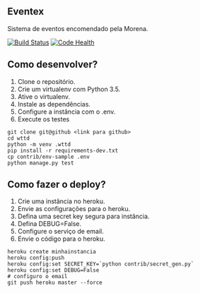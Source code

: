 ## Eventex

Sistema de eventos encomendado pela Morena.

[![Build Status](https://travis-ci.org/victorcarvalho/eventex.svg?branch=master)](https://travis-ci.org/victorcarvalho/eventex)
[![Code Health](https://landscape.io/github/victorcarvalho/eventex/master/landscape.svg?style=flat)](https://landscape.io/github/victorcarvalho/eventex/master)


## Como desenvolver?

1. Clone o repositório.
2. Crie um virtualenv com Python 3.5.
3. Ative o virtualenv.
4. Instale as dependências.
5. Configure a instância com o .env.
6. Execute os testes

```console
git clone git@github <link para github>
cd wttd
python -m venv .wttd
pip install -r requirements-dev.txt
cp contrib/env-sample .env
python manage.py test
```

## Como fazer o deploy?

1. Crie uma instância no heroku.
2. Envie as configurações para o heroku.
3. Defina uma secret key segura para instância.
4. Defina DEBUG=False.
5. Configure o serviço de email.
6. Envie o código para o heroku.

```console
heroku create minhainstancia
heroku config:push
heroku config:set SECRET_KEY=`python contrib/secret_gen.py`
heroku config:set DEBUG=False
# configuro o email
git push heroku master --force
```



